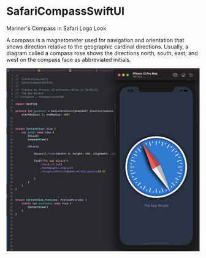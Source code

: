 # SafariCompassSwiftUI
Mariner's Compass in Safari Logo Look


A compass is a magnetometer used for navigation and orientation that shows direction relative to the geographic cardinal directions. Usually, a diagram called a compass rose shows the directions north, south, east, and west on the compass face as abbreviated initials.


![Image of Compass](https://github.com/TheAppWizard/SafariCompassSwiftUI/blob/main/compass.png)
